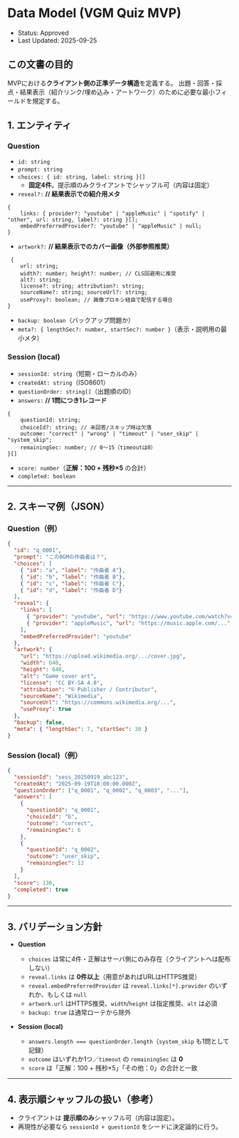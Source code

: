 # Data Model (VGM Quiz MVP)
- Status: Approved
- Last Updated: 2025-09-25

## この文書の目的

MVPにおける**クライアント側の正準データ構造**を定義する。
出題・回答・採点・結果表示（紹介リンク/埋め込み・アートワーク）のために必要な最小フィールドを規定する。

## 1. エンティティ

### Question

- `id: string`
- `prompt: string`
- `choices: { id: string, label: string }[]`
  - **固定4件**。提示順のみクライアントでシャッフル可（内容は固定）
- `reveal?:` **// 結果表示での紹介用メタ** 
```
{
    links: { provider?: "youtube" | "appleMusic" | "spotify" | "other", url: string, label?: string }[];
    embedPreferredProvider?: "youtube" | "appleMusic" | null;
}
```
- `artwork?:` **// 結果表示でのカバー画像（外部参照推奨）**
```
 { 
    url: string;
    width?: number; height?: number; // CLS回避用に推奨
    alt?: string;
    license?: string; attribution?: string;
    sourceName?: string; sourceUrl?: string;
    useProxy?: boolean; // 画像プロキシ経由で配信する場合
}
```
- `backup: boolean`（バックアップ問題か）
- `meta?: { lengthSec?: number, startSec?: number }`（表示・説明用の最小メタ）

### Session (local)

- `sessionId: string`（短期・ローカルのみ）
- `createdAt: string`（ISO8601）
- `questionOrder: string[]`（出題順のID）
- `answers:` **// 1問につき1レコード**
```
{ 
    questionId: string;
    choiceId?: string; // 未回答/スキップ時は欠落
    outcome: "correct" | "wrong" | "timeout" | "user_skip" | "system_skip";
    remainingSec: number; // 0〜15（timeoutは0）
}[]
```
- `score: number`（**正解：100 + 残秒×5** の合計）
- `completed: boolean`

---

## 2. スキーマ例（JSON）

### Question（例）

```json
{
  "id": "q_0001",
  "prompt": "このBGMの作曲者は？",
  "choices": [
    { "id": "a", "label": "作曲者 A"},
    { "id": "b", "label": "作曲者 B"},
    { "id": "c", "label": "作曲者 C"},
    { "id": "d", "label": "作曲者 D"}
  ],
  "reveal": {
    "links": [
      { "provider": "youtube", "url": "https://www.youtube.com/watch?v=XXXX", "label": "Official OST" },
      { "provider": "appleMusic", "url": "https://music.apple.com/..." }
    ],
    "embedPreferredProvider": "youtube"
  },
  "artwork": {
    "url": "https://upload.wikimedia.org/.../cover.jpg",
    "width": 640,
    "height": 640,
    "alt": "Game cover art",
    "license": "CC BY-SA 4.0",
    "attribution": "© Publisher / Contributor",
    "sourceName": "Wikimedia",
    "sourceUrl": "https://commons.wikimedia.org/...",
    "useProxy": true
  },
  "backup": false,
  "meta": { "lengthSec": 7, "startSec": 30 }
}
```

### Session (local)（例）

```json
{
  "sessionId": "sess_20250919_abc123",
  "createdAt": "2025-09-19T10:00:00.000Z",
  "questionOrder": ["q_0001", "q_0002", "q_0003", "..."],
  "answers": [
    {
      "questionId": "q_0001",
      "choiceId": "b",
      "outcome": "correct",
      "remainingSec": 6
    },
    {
      "questionId": "q_0002",
      "outcome": "user_skip",
      "remainingSec": 12
    }
  ],
  "score": 130,
  "completed": true
}
```

---

## 3. バリデーション方針

- **Question**

  - `choices` は常に4件・正解はサーバ側にのみ存在（クライアントへは配布しない）
  - `reveal.links` は **0件以上**（用意があればURLはHTTPS推奨）
  - `reveal.embedPreferredProvider` は `reveal.links[*].provider` のいずれか、もしくは `null`
  - `artwork.url` はHTTPS推奨、`width`/`height` は指定推奨、`alt` は必須
  - `backup: true` は通常ローテから除外
- **Session (local)**

  - `answers.length === questionOrder.length`（`system_skip` も1問として記録）
  - `outcome` はいずれか1つ／`timeout` の `remainingSec` は **0**
  - `score` は「正解：100 + 残秒×5」「その他：0」の合計と一致

---

## 4. 表示順シャッフルの扱い（参考）

- クライアントは **提示順のみ**シャッフル可（内容は固定）。
- 再現性が必要なら `sessionId + questionId` をシードに決定論的に行う。
